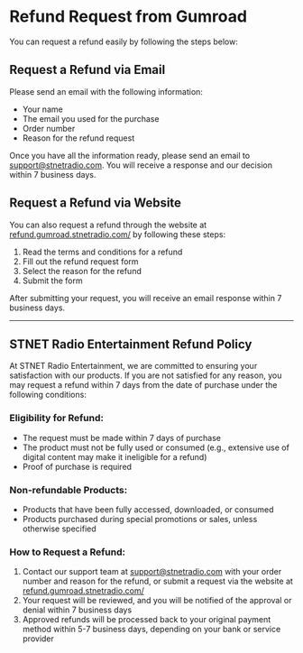 # Refund Request from Gumroad

You can request a refund easily by following the steps below:

## Request a Refund via Email

Please send an email with the following information:
- Your name
- The email you used for the purchase
- Order number
- Reason for the refund request

Once you have all the information ready, please send an email to [support@stnetradio.com](mailto:support@stnetradio.com). You will receive a response and our decision within 7 business days.

## Request a Refund via Website

You can also request a refund through the website at [refund.gumroad.stnetradio.com/](https://refund.gumroad.stnetradio.com/) by following these steps:
1. Read the terms and conditions for a refund
2. Fill out the refund request form
3. Select the reason for the refund
4. Submit the form

After submitting your request, you will receive an email response within 7 business days.

---

## STNET Radio Entertainment Refund Policy

At STNET Radio Entertainment, we are committed to ensuring your satisfaction with our products. If you are not satisfied for any reason, you may request a refund within 7 days from the date of purchase under the following conditions:

### Eligibility for Refund:
- The request must be made within 7 days of purchase
- The product must not be fully used or consumed (e.g., extensive use of digital content may make it ineligible for a refund)
- Proof of purchase is required

### Non-refundable Products:
- Products that have been fully accessed, downloaded, or consumed
- Products purchased during special promotions or sales, unless otherwise specified

### How to Request a Refund:
1. Contact our support team at [support@stnetradio.com](mailto:support@stnetradio.com) with your order number and reason for the refund, or submit a request via the website at [refund.gumroad.stnetradio.com/](https://refund.gumroad.stnetradio.com/)
2. Your request will be reviewed, and you will be notified of the approval or denial within 7 business days
3. Approved refunds will be processed back to your original payment method within 5-7 business days, depending on your bank or service provider
